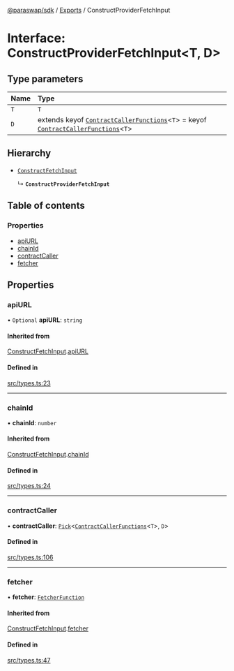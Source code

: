 [@paraswap/sdk](../README.md) / [Exports](../modules.md) / ConstructProviderFetchInput

# Interface: ConstructProviderFetchInput<T, D\>

## Type parameters

| Name | Type |
| :------ | :------ |
| `T` | `T` |
| `D` | extends keyof [`ContractCallerFunctions`](internal_.ContractCallerFunctions.md)<`T`\> = keyof [`ContractCallerFunctions`](internal_.ContractCallerFunctions.md)<`T`\> |

## Hierarchy

- [`ConstructFetchInput`](ConstructFetchInput.md)

  ↳ **`ConstructProviderFetchInput`**

## Table of contents

### Properties

- [apiURL](ConstructProviderFetchInput.md#apiurl)
- [chainId](ConstructProviderFetchInput.md#chainid)
- [contractCaller](ConstructProviderFetchInput.md#contractcaller)
- [fetcher](ConstructProviderFetchInput.md#fetcher)

## Properties

### apiURL

• `Optional` **apiURL**: `string`

#### Inherited from

[ConstructFetchInput](ConstructFetchInput.md).[apiURL](ConstructFetchInput.md#apiurl)

#### Defined in

[src/types.ts:23](https://github.com/paraswap/paraswap-sdk/blob/fix/update-paraswap-core-v1.0.4/src/types.ts#L23)

___

### chainId

• **chainId**: `number`

#### Inherited from

[ConstructFetchInput](ConstructFetchInput.md).[chainId](ConstructFetchInput.md#chainid)

#### Defined in

[src/types.ts:24](https://github.com/paraswap/paraswap-sdk/blob/fix/update-paraswap-core-v1.0.4/src/types.ts#L24)

___

### contractCaller

• **contractCaller**: [`Pick`](../modules/internal_.md#pick)<[`ContractCallerFunctions`](internal_.ContractCallerFunctions.md)<`T`\>, `D`\>

#### Defined in

[src/types.ts:106](https://github.com/paraswap/paraswap-sdk/blob/fix/update-paraswap-core-v1.0.4/src/types.ts#L106)

___

### fetcher

• **fetcher**: [`FetcherFunction`](../modules/internal_.md#fetcherfunction)

#### Inherited from

[ConstructFetchInput](ConstructFetchInput.md).[fetcher](ConstructFetchInput.md#fetcher)

#### Defined in

[src/types.ts:47](https://github.com/paraswap/paraswap-sdk/blob/fix/update-paraswap-core-v1.0.4/src/types.ts#L47)
